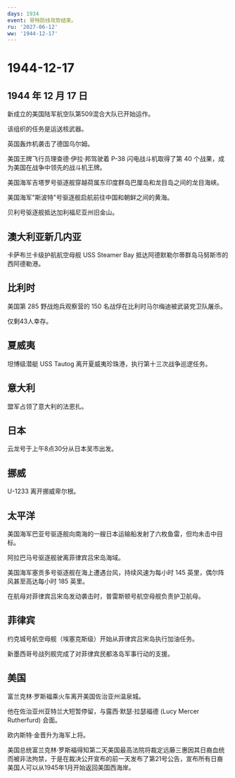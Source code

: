 ```yaml
---
days: 1934
event: 哥特防线攻势结束。
ru: '2027-06-12'
ww: '1944-12-17'
---
```


# 1944-12-17

## 1944 年 12 月 17 日

新成立的美国陆军航空队第509混合大队已开始运作。

该组织的任务是运送核武器。

英国轰炸机袭击了德国乌尔姆。

美国王牌飞行员理查德·伊拉·邦驾驶着 P-38 闪电战斗机取得了第 40
个战果，成为美国在战争中领先的战斗机王牌。

美国海军吉塔罗号驱逐舰穿越荷属东印度群岛巴厘岛和龙目岛之间的龙目海峡。

美国海军"斯波特"号驱逐舰启航前往中国和朝鲜之间的黄海。

贝利号驱逐舰抵达加利福尼亚州旧金山。

## 澳大利亚新几内亚

卡萨布兰卡级护航航空母舰 USS Steamer Bay
抵达阿德默勒尔蒂群岛马努斯市的西阿德勒港。

## 比利时

美国第 285 野战炮兵观察营的 150 名战俘在比利时马尔梅迪被武装党卫队屠杀。

仅剩43人幸存。

## 夏威夷

坦博级潜艇 USS Tautog 离开夏威夷珍珠港，执行第十三次战争巡逻任务。

## 意大利

盟军占领了意大利的法恩扎。

## 日本

云龙号于上午8点30分从日本吴市出发。

## 挪威

U-1233 离开挪威卑尔根。

## 太平洋

美国海军巴亚号驱逐舰向南海的一艘日本运输船发射了六枚鱼雷，但均未击中目标。

阿拉巴马号驱逐舰驶离菲律宾吕宋岛海域。

美国海军塞贡多号驱逐舰在海上遭遇台风，持续风速为每小时 145
英里，偶尔阵风甚至高达每小时 185 英里。

在航母对菲律宾吕宋岛发动袭击时，普雷斯顿号航空母舰负责护卫航母。

## 菲律宾

约克城号航空母舰（埃塞克斯级）开始从菲律宾吕宋岛执行加油任务。

新墨西哥号战列舰完成了对菲律宾民都洛岛军事行动的支援。

## 美国

富兰克林·罗斯福乘火车离开美国佐治亚州温泉城。

他在佐治亚州亚特兰大短暂停留，与露西·默瑟·拉瑟福德 (Lucy Mercer
Rutherfurd) 会面。

欧内斯特·金晋升为海军上将。

美国总统富兰克林·罗斯福得知第二天美国最高法院将裁定远藤三惠因其日裔血统而被非法拘禁，于是在裁决公开宣布的前一天发布了第21号公告，宣布所有日裔美国人可以从1945年1月开始返回美国西海岸。